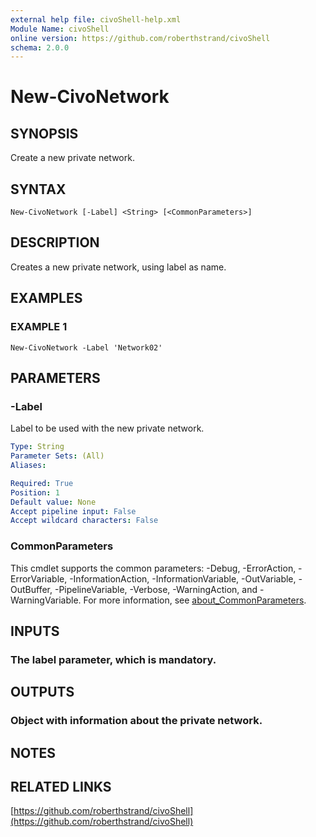 ```yaml
---
external help file: civoShell-help.xml
Module Name: civoShell
online version: https://github.com/roberthstrand/civoShell
schema: 2.0.0
---
```


# New-CivoNetwork

## SYNOPSIS
Create a new private network.

## SYNTAX

```
New-CivoNetwork [-Label] <String> [<CommonParameters>]
```

## DESCRIPTION
Creates a new private network, using label as name.

## EXAMPLES

### EXAMPLE 1
```
New-CivoNetwork -Label 'Network02'
```

## PARAMETERS

### -Label
Label to be used with the new private network.

```yaml
Type: String
Parameter Sets: (All)
Aliases:

Required: True
Position: 1
Default value: None
Accept pipeline input: False
Accept wildcard characters: False
```

### CommonParameters
This cmdlet supports the common parameters: -Debug, -ErrorAction, -ErrorVariable, -InformationAction, -InformationVariable, -OutVariable, -OutBuffer, -PipelineVariable, -Verbose, -WarningAction, and -WarningVariable. For more information, see [about_CommonParameters](http://go.microsoft.com/fwlink/?LinkID=113216).

## INPUTS

### The label parameter, which is mandatory.
## OUTPUTS

### Object with information about the private network.
## NOTES

## RELATED LINKS

[https://github.com/roberthstrand/civoShell](https://github.com/roberthstrand/civoShell)


